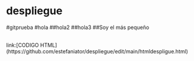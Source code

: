 # despliegue
#gitprueba
#hola
##hola2
##hola3
##Soy el más pequeño

<br>
link:[CODIGO HTML](https://github.com/estefaniator/despliegue/edit/main/htmldespligue.html)
